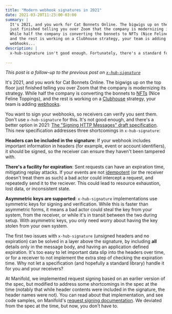 ```yaml
---
title: "Modern webhook signatures in 2021"
date: 2021-03-20T11:23:00-03:00
summary: |
  It's 2021, and you work for Cat Bonnets Online. The bigwigs up on the top floor
  just finished telling you over Zoom that the company is modernizing its strategy.
  While half the company is converting the bonnets to NFTs (Nice Feline Toppings),
  and the rest is working on a Clubhouse strategy, your team is adding
  webhooks...
description: |
  x-hub-signature isn't good enough. Fortunately, there's a standard for that™.
  
---
```


*This post is a follow-up to the previous post on [`x-hub-signature`][xhub]*

It's 2021, and you work for Cat Bonnets Online. The bigwigs up on the top floor
just finished telling you over Zoom that the company is modernizing its strategy.
While half the company is converting the bonnets to [NFTs][nft] (Nice Feline Toppings),
and the rest is working on a [Clubhouse][clubhouse] strategy, your team is adding
[webhooks][webhook].

You want to sign your webhooks, so receivers can verify you sent them. Don't use
`x-hub-signature` for this. It's not good enough, and there's a better option in 2021:
[The "Signing HTTP Messages" draft specification][httpsig]. This new specification 
addresses three shortcomings in `x-hub-signature`:

**Headers can be included in the signature**: If your webhook includes important
information in headers (for example, event or account identifiers), it should be
signed, so the receiver can ensure they haven't been tampered with.

**There's a facility for expiration**: Sent requests can have an expiration time,
mitigating replay attacks. If your events are not [idempotent][idemp] (or the
receiver doesn't treat them as such) a bad actor could intercept a request, and 
repeatedly send it to the reciever. This could lead to resource exhaustion, lost
data, or inconsistent state.

**Asymmetric keys are supported**: `x-hub-signature` implementations use symmetric
keys for signing and verification. While this is faster than asymmetric forms, it
means a bad actor could steal the key from your system, from the receiver, or while
it's in transit between the two during setup. With asymmetric keys, you only need
worry about having the key stolen from your own system.

The first two issues with `x-hub-signature` (unsigned headers and no expiration) can
be solved in a layer above the signature, by including **all** details only in the
message body, and having an application defined expiration. It's too easy to let
important data slip into the headers over time, or for a receiver to not implement
the extra step of checking the expiration time. Why not let a specification (and
hopefully a standard library) handle it for you and your receivers?

At Manifold, we implemented request signing based on an earlier version of the
spec, but modified to address some shortcomings in the spec at the time (notably that
while header contents were included in the signature, the header names were not).
You can read about that implementation, and see code samples, on Manifold's
[request signing documentation][mansig].
We deviated from the spec at the time, but now, you don't have to.

[xhub]: https://repl.ca/what-is-x-hub-signature/ "What is x-hub-signature?"
[nft]: https://en.wikipedia.org/wiki/Non-fungible_token "Wikipedia's description of non-fungible tokens"
[clubhouse]: https://www.joinclubhouse.com/ "Some app or something. not the cooking spice brand. I'm disappointed, too"
[webhook]: https://en.wikipedia.org/wiki/Webhook "Webhook description on Wikipedia"
[httpsig]: https://datatracker.ietf.org/doc/draft-ietf-httpbis-message-signatures/ "Signing HTTP Messages IETF tracker"
[idemp]: https://en.wikipedia.org/wiki/Idempotence "Wikipedia's description of idempotence"
[mansig]: https://docs.manifold.co/enterprise/sell-in-marketplaces/development-guide/request-signing "Archive.org backup of Manifold request signing"
